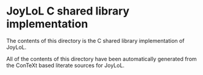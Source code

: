 # JoyLoL C shared library implementation 

The contents of this directory is the C shared library implementation of 
JoyLoL.

All of the contents of this directory have been automatically generated 
from the ConTeXt based literate sources for JoyLoL. 

